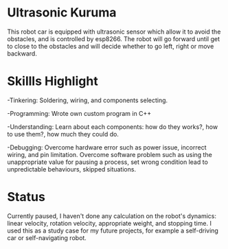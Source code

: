 # Ultrasonic Kuruma
This robot car is equipped with ultrasonic sensor which allow it to avoid the obstacles, and is controlled by esp8266. The robot will go forward until get to close to the obstacles and will decide whether to go left, right or move backward.

# Skillls Highlight

-Tinkering: Soldering, wiring, and components selecting.

-Programming: Wrote own custom program in C++

-Understanding: Learn about each components: how do they works?, how to use them?, how much they could do.

-Debugging: Overcome hardware error such as power issue, incorrect wiring, and pin limitation. Overcome software problem such as using the unappropriate value for pausing a process, set wrong condition lead to unpredictable behaviours, skipped situations.

# Status

Currently paused,  I haven't done any calculation on the robot's dynamics: linear velocity, rotation velocity, appropriate weight, and stopping time. I used this as a study case for my future projects, for example a self-driving car or self-navigating robot.
